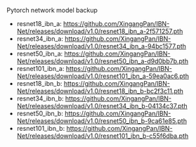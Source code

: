 Pytorch network model backup

- resnet18_ibn_a: https://github.com/XingangPan/IBN-Net/releases/download/v1.0/resnet18_ibn_a-2f571257.pth
- resnet34_ibn_a: https://github.com/XingangPan/IBN-Net/releases/download/v1.0/resnet34_ibn_a-94bc1577.pth
- resnet50_ibn_a: https://github.com/XingangPan/IBN-Net/releases/download/v1.0/resnet50_ibn_a-d9d0bb7b.pth
- resnet101_ibn_a: https://github.com/XingangPan/IBN-Net/releases/download/v1.0/resnet101_ibn_a-59ea0ac6.pth
- resnet18_ibn_b: https://github.com/XingangPan/IBN-Net/releases/download/v1.0/resnet18_ibn_b-bc2f3c11.pth
- resnet34_ibn_b: https://github.com/XingangPan/IBN-Net/releases/download/v1.0/resnet34_ibn_b-04134c37.pth
- resnet50_ibn_b: https://github.com/XingangPan/IBN-Net/releases/download/v1.0/resnet50_ibn_b-9ca61e85.pth
- resnet101_ibn_b: https://github.com/XingangPan/IBN-Net/releases/download/v1.0/resnet101_ibn_b-c55f6dba.pth
